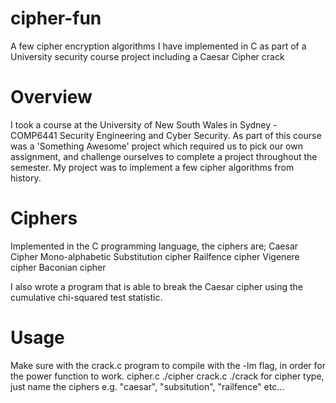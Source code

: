 # cipher-fun
A few cipher encryption algorithms I have implemented in C as part of a University security course project including a Caesar Cipher crack
# Overview
I took a course at the University of New South Wales in Sydney - COMP6441 Security Engineering and Cyber Security. As part of this course was a 'Something Awesome' project which required us to pick our own assignment, and challenge ourselves to complete a project throughout the semester.
My project was to implement a few cipher algorithms from history.
# Ciphers
Implemented in the C programming language, the ciphers are;
Caesar Cipher
Mono-alphabetic Substitution cipher
Railfence cipher
Vigenere cipher
Baconian cipher

I also wrote a program that is able to break the Caesar cipher using the cumulative chi-squared test statistic.
# Usage
Make sure with the crack.c program to compile with the -lm flag, in order for the power function to work.
cipher.c ./cipher <filename> <ciphertype> <argument>
crack.c ./crack <filename> <ciphertype> <argument>
for cipher type, just name the ciphers e.g. "caesar", "subsitution", "railfence" etc...
